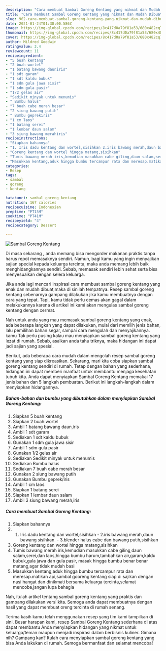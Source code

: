 ```yaml
---
description: "Cara membuat Sambal Goreng Kentang yang nikmat dan Mudah Dibuat"
title: "Cara membuat Sambal Goreng Kentang yang nikmat dan Mudah Dibuat"
slug: 902-cara-membuat-sambal-goreng-kentang-yang-nikmat-dan-mudah-dibuat
date: 2021-01-24T01:38:00.586Z
image: https://img-global.cpcdn.com/recipes/8c417d0a79f81a53/680x482cq70/sambal-goreng-kentang-foto-resep-utama.jpg
thumbnail: https://img-global.cpcdn.com/recipes/8c417d0a79f81a53/680x482cq70/sambal-goreng-kentang-foto-resep-utama.jpg
cover: https://img-global.cpcdn.com/recipes/8c417d0a79f81a53/680x482cq70/sambal-goreng-kentang-foto-resep-utama.jpg
author: Mildred Goodwin
ratingvalue: 3.4
reviewcount: 11
recipeingredient:
- "5 buah kentang"
- "2 buah wortel"
- "1 batang bawang dauniris"
- "1 sdt garam"
- "1 sdt kaldu bubuk"
- "1 sdm gula jawa sisir"
- "1 sdm gula pasir"
- "1/2 gelas air"
- "Sedikit minyak untuk menumis"
- " Bumbu halus"
- "7 buah cabe merah besar"
- "2 siung bawang putih"
- " Bumbu geprekiris"
- "1 cm laos"
- "1 batang serei"
- "1 lembar daun salam"
- "3 siung bawang merahiris"
recipeinstructions:
- "Siapkan bahannya"
- "1. Iris dadu kentang dan wortel,sisihkan 2.iris bawang merah,daun bawang sisihkan. 3.blender halus cabe dan bawang putih,sisihkan"
- "Goreng kentang dan wortel hingga matang,sisihkan"
- "Tumis bawang merah iris,kemudian masukkan cabe giling,daun salam,serei,dan laos,hingga bumbu harum,tambahkan air,garam,kaldu bubuk,gula jawa dan gula pasir, masak hingga bumbu benar benar matang,agar tidak mudah basi"
- "Masukkan kentang,aduk hingga bumbu tercampur rata dan meresap.matikan api,sambal gooreng kentang siap di sajikan dengan nasi hangat dan dinikmati bersama keluarga tercinta,selamat mencoba,jangan lupa bahagia"
categories:
- Resep
tags:
- sambal
- goreng
- kentang

katakunci: sambal goreng kentang 
nutrition: 167 calories
recipecuisine: Indonesian
preptime: "PT13M"
cooktime: "PT41M"
recipeyield: "4"
recipecategory: Dessert

---
```



![Sambal Goreng Kentang](https://img-global.cpcdn.com/recipes/8c417d0a79f81a53/680x482cq70/sambal-goreng-kentang-foto-resep-utama.jpg)

Di masa  sekarang , anda memang bisa mengorder makanan praktis tanpa harus repot memasaknya sendiri. Namun, bagi kamu yang ingin menyajikan sajian special kepada keluarga tercinta, maka anda memang lebih baik menghidangkannya sendiri. Sebab, memasak sendiri lebih sehat serta bisa menyesuaikan dengan selera keluarga.

Jika anda lagi mencari inspirasi cara membuat sambal goreng kentang yang enak dan mudah dibuat,maka di sinilah tempatnya. Resep sambal goreng kentang  sebenarnya gampang dilakukan jika kamu membuatnya dengan cara yang tepat. Tapi, kamu tidak perlu cemas akan gagal dalam melakukannya 
karena di artikel ini kami akan mengulas sambal goreng kentang dengan cermat.  



Nah untuk anda yang mau memasak sambal goreng kentang yang enak, ada beberapa langkah yang dapat dilakukan, mulai dari memilih jenis bahan, lalu pemilihan bahan segar, sampai cara mengolah dan menyajikannya. kamu Tak perlu pusing kalau mau menyiapkan sambal goreng kentang yang lezat di rumah. Sebab, asalkan anda  tahu triknya, maka hidangan ini dapat jadi sajian yang spesial.

Berikut, ada beberapa cara mudah dalam mengolah resep sambal goreng kentang yang siap dikreasikan. Sekarang, mari kita coba siapkan sambal goreng kentang sendiri di rumah. Tetap dengan bahan yang sederhana, hidangan ini dapat memberi manfaat untuk membantu menjaga kesehatan tubuh kita. Anda dapat menyiapkan Sambal Goreng Kentang memakai 17 jenis bahan dan 5 langkah pembuatan. Berikut ini langkah-langkah dalam menyiapkan hidangannya.

<!--inarticleads1-->

##### Bahan-bahan dan bumbu yang dibutuhkan dalam menyiapkan Sambal Goreng Kentang:

1. Siapkan 5 buah kentang
1. Siapkan 2 buah wortel
1. Ambil 1 batang bawang daun,iris
1. Ambil 1 sdt garam
1. Sediakan 1 sdt kaldu bubuk
1. Gunakan 1 sdm gula jawa sisir
1. Ambil 1 sdm gula pasir
1. Gunakan 1/2 gelas air
1. Sediakan Sedikit minyak untuk menumis
1. Sediakan  Bumbu halus
1. Sediakan 7 buah cabe merah besar
1. Gunakan 2 siung bawang putih
1. Gunakan  Bumbu geprek/iris
1. Ambil 1 cm laos
1. Siapkan 1 batang serei
1. Siapkan 1 lembar daun salam
1. Ambil 3 siung bawang merah,iris




<!--inarticleads2-->

##### Cara membuat Sambal Goreng Kentang:

1. Siapkan bahannya
1. 1. Iris dadu kentang dan wortel,sisihkan - 2.iris bawang merah,daun bawang sisihkan. - 3.blender halus cabe dan bawang putih,sisihkan
1. Goreng kentang dan wortel hingga matang,sisihkan
1. Tumis bawang merah iris,kemudian masukkan cabe giling,daun salam,serei,dan laos,hingga bumbu harum,tambahkan air,garam,kaldu bubuk,gula jawa dan gula pasir, masak hingga bumbu benar benar matang,agar tidak mudah basi
1. Masukkan kentang,aduk hingga bumbu tercampur rata dan meresap.matikan api,sambal gooreng kentang siap di sajikan dengan nasi hangat dan dinikmati bersama keluarga tercinta,selamat mencoba,jangan lupa bahagia




Nah, itulah artikel tentang  sambal goreng kentang  yang praktis dan gampang dilakukan versi kita. Semoga anda dapat membuatnya dengan hasil yang dapat membuat oreng tercinta di rumah senang. 

Terima kasih kamu telah menggunakan resep yang tim kami tampilkan di sini. Besar harapan kami, resep  Sambal Goreng Kentang sederhana di atas dapat membantu Anda menyiapkan hidangan yang nikmat untuk keluarga/teman maupun menjadi inspirasi dalam berbisnis kuliner. Gimana nih? Gampang kan? Itulah cara menyiapkan sambal goreng kentang yang bisa Anda lakukan di rumah. Semoga bermanfaat dan selamat mencoba!

